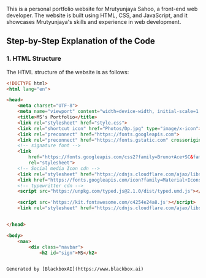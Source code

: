   <!-- MS's Portfolio Website -->

This is a personal portfolio website for Mrutyunjaya Sahoo, a front-end web developer. The website is built using HTML, CSS, and JavaScript, and it showcases Mrutyunjaya's skills and experience in web development.

## Step-by-Step Explanation of the Code

### 1. HTML Structure

The HTML structure of the website is as follows:

```html
<!DOCTYPE html>
<html lang="en">

<head>
    <meta charset="UTF-8">
    <meta name="viewport" content="width=device-width, initial-scale=1.0">
    <title>MS's Portfolio</title>
    <link rel="stylesheet" href="style.css">
    <link rel="shortcut icon" href="Photos/Dp.jpg" type="image/x-icon">
    <link rel="preconnect" href="https://fonts.googleapis.com">
    <link rel="preconnect" href="https://fonts.gstatic.com" crossorigin>
    <!-- signature font -->
    <link
        href="https://fonts.googleapis.com/css2?family=Bruno+Ace+SC&family=Foldit&family=Homemade+Apple&family=Nabla&display=swap"
        rel="stylesheet">
    <!-- Social media Icon cdn -->
    <link rel="stylesheet" href="https://cdnjs.cloudflare.com/ajax/libs/font-awesome/4.7.0/css/font-awesome.min.css">
    <link href="https://fonts.googleapis.com/icon?family=Material+Icons" rel="stylesheet">
    <!-- typewritter cdn -->
    <script src="https://unpkg.com/typed.js@2.1.0/dist/typed.umd.js"></script>

    <script src='https://kit.fontawesome.com/c4254e24a8.js'></script>
    <link rel="stylesheet" href="https://cdnjs.cloudflare.com/ajax/libs/font-awesome/4.7.0/css/font-awesome.min.css">


</head>

<body>
    <nav>
        <div class="navbar">
            <h2 id="sign">MS</h2>


Generated by [BlackboxAI](https://www.blackbox.ai)